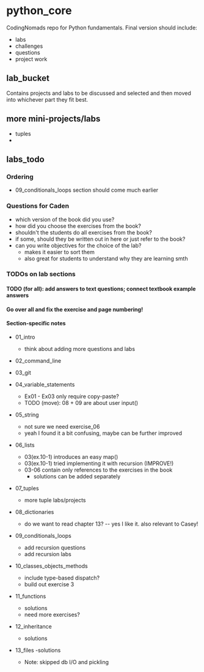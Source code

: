 # python_core

CodingNomads repo for Python fundamentals. Final version should include:

- labs
- challenges
- questions
- project work

## lab_bucket
Contains projects and labs to be discussed and selected and then moved into whichever part they fit best.

## more mini-projects/labs
- tuples
-

## labs_todo

### Ordering
- 09_conditionals_loops section should come much earlier

### Questions for Caden

- which version of the book did you use?
- how did you choose the exercises from the book?
- shouldn't the students do all exercises from the book?
- if some, should they be written out in here or just refer to the book?
- can you write objectives for the choice of the lab?
    * makes it easier to sort them
    * also great for students to understand why they are learning smth

### TODOs on lab sections

#### TODO (for all): add answers to text questions; connect textbook example answers
#### Go over all and fix the exercise and page numbering!

#### Section-specific notes

- 01_intro
    - think about adding more questions and labs

- 02_command_line

- 03_git

- 04_variable_statements
    - Ex01 - Ex03 only require copy-paste?
    - TODO (move): 08 + 09 are about user input()

- 05_string
    - not sure we need exercise_06
    - yeah I found it a bit confusing, maybe can be further improved

- 06_lists
    - 03(ex.10-1) introduces an easy map()
    - 03(ex.10-1) tried implementing it with recursion (IMPROVE!)
    - 03-06 contain only references to the exercises in the book
        - solutions can be added separately

- 07_tuples
    - more tuple labs/projects

- 08_dictionaries
    - do we want to read chapter 13? -- yes I like it. also relevant to Casey!

- 09_conditionals_loops
    - add recursion questions
    - add recursion labs

- 10_classes_objects_methods
    - include type-based dispatch?
    - build out exercise 3

- 11_functions
    - solutions
    - need more exercises?

- 12_inheritance
    - solutions

- 13_files
    -solutions
    - Note: skipped db I/O and pickling



